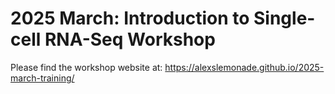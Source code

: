 # 2025 March: Introduction to Single-cell RNA-Seq Workshop

Please find the workshop website at: https://alexslemonade.github.io/2025-march-training/

